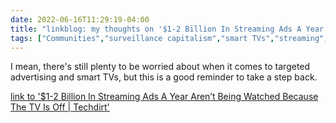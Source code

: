 ---date: 2022-06-16T11:29:19-04:00title: "linkblog: my thoughts on '$1-2 Billion In Streaming Ads A Year Aren’t Being Watched Because The TV Is Off | Techdirt'"tags: ["Communities","surveillance capitalism","smart TVs","streaming","advertising"]---I mean, there's still plenty to be worried about when it comes to targeted advertising and smart TVs, but this is a good reminder to take a step back. [link to '$1-2 Billion In Streaming Ads A Year Aren’t Being Watched Because The TV Is Off | Techdirt'](https://www.techdirt.com/2022/06/16/1-2-billion-in-streaming-ads-a-year-arent-being-watched-because-the-tv-is-off/)